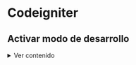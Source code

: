 <h1>Codeigniter</h1>

<h2>Activar modo de desarrollo</h2>

<details>
<summary>Ver contenido</summary>
<br>

De forma predeterminada, Codeigniter inicia con el **modo de producción**, si queremos cambiar al **modo de desarrollo** debemos hacer lo siguiente:
  
- **Copiar o renombrar el archivo env como .env** (es importante no subirlo al repositorio de manera pública puesto que este archivo puede contener información sensible).
- **Descomentamos la línea de con 'CI_ENVIRONMENT' y cambiamos su valor al de producción:**
  ```
  CI_ENVIRONMENT = development
  ```
</details>
